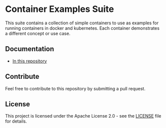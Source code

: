 

# Container Examples Suite

This suite contains a collection of simple containers to use as examples for running containers in docker and kubernetes.
Each container demonstrates a different concept or use case.

## Documentation

- [In this repository](docs/overview.md)


## Contribute

Feel free to contribute to this repository by submitting a pull request.

## License

This project is licensed under the Apache License 2.0 - see the [LICENSE](LICENSE) file for details.
